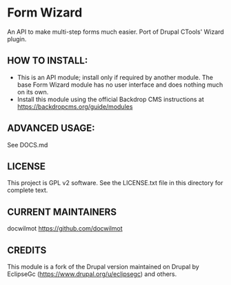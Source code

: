 
Form Wizard
========

An API to make multi-step forms much easier.
Port of Drupal CTools' Wizard plugin. 

HOW TO INSTALL:
---------------
- This is an API module; install only if required by another module. The base
Form Wizard module has no user interface and does nothing much on its own.
- Install this module using the official Backdrop CMS instructions at 
https://backdropcms.org/guide/modules


ADVANCED USAGE:  
---------------    
See DOCS.md

LICENSE
---------------    

This project is GPL v2 software. See the LICENSE.txt file in this directory 
for complete text.

CURRENT MAINTAINERS
---------------    

docwilmot https://github.com/docwilmot

CREDITS   
--------------- 

This module is a fork of the Drupal version maintained on Drupal by EclipseGc 
(https://www.drupal.org/u/eclipsegc) and others.

